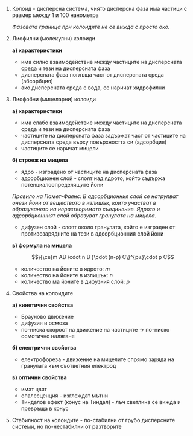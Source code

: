1. Колоид - дисперсна система, чиято дисперсна фаза има частици с размер между 1 и 100 нанометра
	
	*Фазовата граница при колоидите не се вижда с просто око.*

2. Лиофилни (молекулни) колоиди
	
	**а) характеристики**
	- има силно взаимодействие между частиците на дисперсната среда и тези на дисперсната фаза
	- дисперсната фаза поглъща част от дисперсната среда (абсорбция)
	- ако дисперсната среда е вода, се наричат хидрофилни

3. Лиофобни (мицеларни) колоиди
	
	**а) характеристики**
	- има слабо взаимодействие между частиците на дисперсната среда и тези на дисперсната фаза
	- частиците на дисперсната фаза задържат част от частиците на дисперсната среда върху повърхността си (адсорбция)
	- частиците се наричат мицели
	
	**б) строеж на мицела**
	- ядро - изградено от частиците на дисперсната фаза
	- адсорбционен слой - слоят над ядрото, който съдържа потенциалоопределящите йони
	
	*Правило на Памет-Фаянс: В адсорбционния слой се натрупват онези йони от веществото в излишък, които участват в образуването на неразтворимото съединение. Ядрото и адсорбционният слой образуват гранулата на мицела.*
	
	- дифузен слой - слоят около гранулата, който е изграден от противозарядните на тези в адсорбционния слой йони
	
	**в) формула на мицела**
	
	$$\{\ce{m AB \cdot n B }\cdot (n-p) C\}^{p±}\cdot p C$$
	
	- количество на йоните в ядрото: $m$
	- количество на йоните в излишък: $n$
	- количество ма йоните в дифузния слой: $p$

4. Свойства на колоидите
	
	**а) кинетични свойства**
	- Брауново движение
	- дифузия и осмоза
	- по-ниска скорост на движение на частиците -> по-ниско осмотично налягане
	
	**б) електрични свойства**
	- електрофореза - движение на мицелите спрямо заряда на гранулата към съответния електрод
	
	**в) оптични свойства**
	- имат цвят
	- опалесценция - изглеждат мътни
	- Тиндалов ефект (конус на Тиндал) - лъч светлина се вижда и превръща в конус

5. Стабилност на колоидите - по-стабилни от грубо дисперсните системи, но по-нестабилни от разтворите